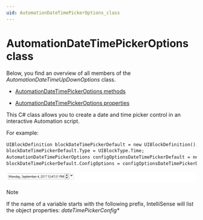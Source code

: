 ```yaml
---
uid: AutomationDateTimePickerOptions_class
---
```


# AutomationDateTimePickerOptions class

Below, you find an overview of all members of the *AutomationDateTimeUpDownOptions* class.

- [AutomationDateTimePickerOptions methods](xref:AutomationDateTimePickerOptions_methods)

- [AutomationDateTimePickerOptions properties](xref:AutomationDateTimePickerOptions_properties)

This C# class allows you to create a date and time picker control in an interactive Automation script.

For example:

```txt
UIBlockDefinition blockDateTimePickerDefault = new UIBlockDefinition();
blockDateTimePickerDefault.Type = UIBlockType.Time;
AutomationDateTimePickerOptions configOptionsDateTimePickerDefault = new AutomationDateTimePickerOptions();
blockDateTimePickerDefault.ConfigOptions = configOptionsDateTimePickerDefault;
```

![](../../images/datetimepicker_example.png)



> [!NOTE]
> If the name of a variable starts with the following prefix, IntelliSense will list the object properties: *dateTimePickerConfig\**
>

